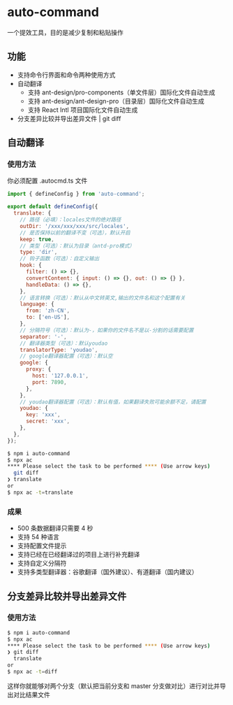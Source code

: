 # auto-command

一个提效工具，目的是减少复制和粘贴操作

## 功能

- 支持命令行界面和命令两种使用方式
- 自动翻译
  - 支持 ant-design/pro-components（单文件层）国际化文件自动生成
  - 支持 ant-design/ant-design-pro（目录层）国际化文件自动生成
  - 支持 React Intl 项目国际化文件自动生成
- 分支差异比较并导出差异文件 | git diff

## 自动翻译

### 使用方法

你必须配置 .autocmd.ts 文件

```js
import { defineConfig } from 'auto-command';

export default defineConfig({
  translate: {
    // 路径（必填）：locales文件的绝对路径
    outDir: '/xxx/xxx/xxx/src/locales',
    // 是否保持以前的翻译不变（可选），默认开启
    keep: true,
    // 类型（可选）：默认为目录（antd-pro模式）
    type: 'dir',
    // 钩子函数（可选）：自定义输出
    hook: {
      filter: () => {},
      convertContent: { input: () => {}, out: () => {} },
      handleData: () => {},
    },
    // 语言转换（可选）：默认从中文转英文,输出的文件名和这个配置有关
    language: {
      from: 'zh-CN',
      to: ['en-US'],
    },
    // 分隔符号（可选）：默认为-，如果你的文件名不是以-分割的话需要配置
    separator: '-',
    // 翻译器类型（可选）：默认youdao
    translatorType: 'youdao',
    // google翻译器配置（可选）：默认空
    google: {
      proxy: {
        host: '127.0.0.1',
        port: 7890,
      },
    },
    // youdao翻译器配置（可选）：默认有值，如果翻译失败可能余额不足，请配置
    youdao: {
      key: 'xxx',
      secret: 'xxx',
    },
  },
});
```

```bash
$ npm i auto-command
$ npx ac
**** Please select the task to be performed **** (Use arrow keys)
  git diff
❯ translate
or
$ npx ac -t=translate
```

### 成果

- 500 条数据翻译只需要 4 秒
- 支持 54 种语言
- 支持配置文件提示
- 支持已经在已经翻译过的项目上进行补充翻译
- 支持自定义分隔符
- 支持多类型翻译器：谷歌翻译（国外建议）、有道翻译（国内建议）

## 分支差异比较并导出差异文件

### 使用方法

```bash
$ npm i auto-command
$ npx ac
**** Please select the task to be performed **** (Use arrow keys)
❯ git diff
  translate
or
$ npx ac -t=diff
```

这样你就能够对两个分支（默认把当前分支和 master 分支做对比）进行对比并导出对比结果文件
